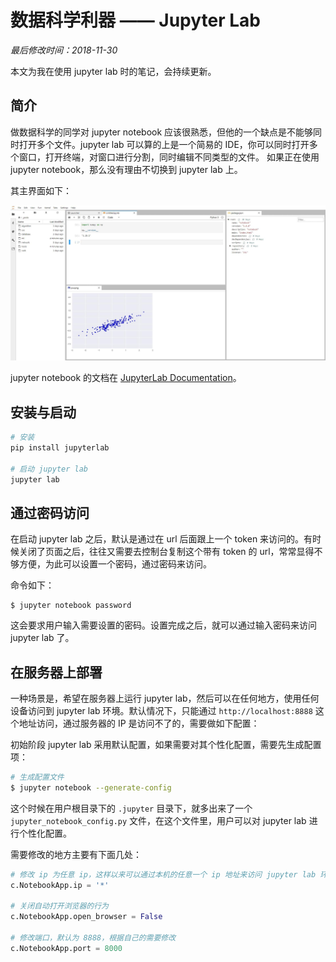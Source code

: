 # 数据科学利器 —— Jupyter Lab

_最后修改时间：2018-11-30_

本文为我在使用 jupyter lab 时的笔记，会持续更新。


## 简介

做数据科学的同学对 jupyter notebook 应该很熟悉，但他的一个缺点是不能够同时打开多个文件。jupyter lab 可以算的上是一个简易的 IDE，你可以同时打开多个窗口，打开终端，对窗口进行分割，同时编辑不同类型的文件。 如果正在使用 jupyter notebook，那么没有理由不切换到 jupyter lab 上。

其主界面如下：

<div align="center"><img src="../images/18-12-6/jupyter-lab.jpg"  /></div>


jupyter notebook 的文档在 [JupyterLab Documentation](https://jupyterlab.readthedocs.io/en/stable/)。

## 安装与启动

```sh
# 安装
pip install jupyterlab

# 启动 jupyter lab
jupyter lab
```


## 通过密码访问

在启动 jupyter lab 之后，默认是通过在 url 后面跟上一个 token 来访问的。有时候关闭了页面之后，往往又需要去控制台复制这个带有 token 的 url，常常显得不够方便，为此可以设置一个密码，通过密码来访问。


命令如下：

```
$ jupyter notebook password
```

这会要求用户输入需要设置的密码。设置完成之后，就可以通过输入密码来访问 jupyter lab 了。


## 在服务器上部署

一种场景是，希望在服务器上运行 jupyter lab，然后可以在任何地方，使用任何设备访问到 jupyter lab 环境。默认情况下，只能通过 `http://localhost:8888` 这个地址访问，通过服务器的 IP 是访问不了的，需要做如下配置：

初始阶段 jupyter lab 采用默认配置，如果需要对其个性化配置，需要先生成配置项：

```sh
# 生成配置文件
$ jupyter notebook --generate-config
```

这个时候在用户根目录下的 `.jupyter` 目录下，就多出来了一个 `jupyter_notebook_config.py` 文件，在这个文件里，用户可以对 jupyter lab 进行个性化配置。

需要修改的地方主要有下面几处：

```python
# 修改 ip 为任意 ip，这样以来可以通过本机的任意一个 ip 地址来访问 jupyter lab 环境
c.NotebookApp.ip = '*'

# 关闭自动打开浏览器的行为
c.NotebookApp.open_browser = False

# 修改端口，默认为 8888，根据自己的需要修改
c.NotebookApp.port = 8000
```